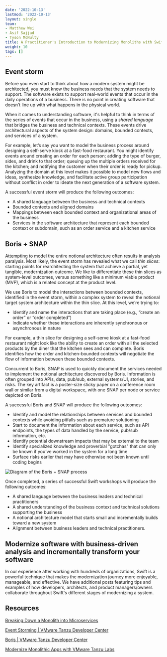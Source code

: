 ```yaml
---
date: '2022-10-13'
lastmod: '2022-10-13'
layout: single
team:
- Matthew Wei
- Asif Sajjad
- Tyson McNulty
title: A Practitioner's Introduction to Modernizing Monoliths with Swift
weight: 10
tags: []
---
```


## Event storm

Before you even start to think about how a modern system might be architected, you must know the business needs that the system needs to support. The software exists to support real-world events that occur in the daily operations of a business. There is no point in creating software that doesn’t line up with what happens in the physical world.

When it comes to understanding software, it's helpful to think in terms of the series of events that occur in the business, using a _shared language_ that bridges the business and technical contexts. These events drive architectural aspects of the system design: domains, bounded contexts, and services of a system.

For example, let’s say you want to model the business process around designing a self-serve kiosk at a fast-food restaurant. You might identify events around creating an order for each person; adding the type of burger, sides, and drink to that order; queuing up the multiple orders received for the kitchen; and notifying the customer when their order is ready for pickup. Analyzing the domain at this level makes it possible to model new flows and ideas, synthesize knowledge, and facilitate active group participation without conflict in order to ideate the next generation of a software system.

A successful event storm will produce the following outcomes:



* A shared language between the business and technical contexts
* Bounded contexts and aligned domains
* Mappings between each bounded context and organizational areas of the business
* Services in the software architecture that represent each bounded context or subdomain, such as an order service and a kitchen service


## Boris + SNAP

Attempting to model the entire notional architecture often results in analysis paralysis. Most likely, the event storm has revealed what we call _thin slices_: starting points for rearchitecting the system that achieve a partial, yet tangible, modernization outcome. We like to differentiate these thin slices as system-level outcomes, versus something like a minimum viable product (MVP), which is a related concept at the product level.

We use Boris to model the interactions between bounded contexts, identified in the event storm, within a complex system to reveal the notional target system architecture within the thin slice. At this level, we’re trying to:



* Identify and name the interactions that are taking place (e.g., “create an order” or “order completed”)
* Indicate whether these interactions are inherently synchronous or asynchronous in nature

For example, a thin slice for designing a self-serve kiosk at a fast-food restaurant might look like the ability to create an order with all the selected products by the diner that the kitchen sees and can complete. Boris identifies how the order and kitchen-bounded contexts will negotiate the flow of information between these bounded contexts.

Concurrent to Boris, SNAP is used to quickly document the services needed to implement the notional architecture discovered by Boris. Information is often grouped into APIs, data, pub/sub, external systems/UI, stories, and risks. The key artifact is a poster-size sticky paper on a conference room wall or similar from a digital workspace, with one SNAP per node or service depicted on Boris. 

A successful Boris and SNAP will produce the following outcomes:



* Identify and model the relationships between services and bounded contexts while avoiding pitfalls such as premature solutioning
* Start to document the information about each service, such as API endpoints, the types of data handled by the service, pub/sub information, etc.
* Identify potential downstream impacts that may be external to the team
* Identify specialized knowledge and proverbial "gotchas" that can only be known if you’ve worked in the system for a long time
* Surface risks earlier that may have otherwise not been known until coding begins


![Diagram of the Boris + SNAP process](/learningpaths/swift-practice/images/image1.png)

Once completed, a series of successful Swift workshops will produce the following outcomes:

* A shared language between the business leaders and technical practitioners
* A shared understanding of the business context and technical solutions supporting the business
* A notional architecture model that starts small and incrementally builds toward a new system
* Alignment between business leaders and technical practitioners.


## Modernize software with business-driven analysis and incrementally transform your software

In our experience after working with hundreds of organizations, Swift is a powerful technique that makes the modernization journey more enjoyable, manageable, and effective. We have additional posts featuring tips and examples of how developers, architects, and product managers/owners collaborate throughout Swift's different stages of modernizing a system.


## Resources

[Breaking Down a Monolith into Microservices](https://tanzu.vmware.com/developer/guides/deconstructing-the-monolith/)

[Event Storming | VMware Tanzu Developer Center](https://tanzu.vmware.com/developer/practices/event-storming/)

[Boris | VMware Tanzu Developer Center](https://tanzu.vmware.com/developer/practices/boris/)

[Modernize Monolithic Apps with VMware Tanzu Labs](https://tanzu.vmware.com/content/infographics/modernize-monolithic-apps-with-vmware-tanzu-labs)